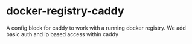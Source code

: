 # docker-registry-caddy
A config block for caddy to work with a running docker registry. We add basic auth and ip based access within caddy
